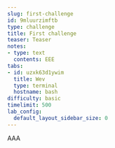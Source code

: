 ```yaml
---
slug: first-challenge
id: 9mluurzimftb
type: challenge
title: First challenge
teaser: Teaser
notes:
- type: text
  contents: EEE
tabs:
- id: uzxk63d1ywim
  title: Wev
  type: terminal
  hostname: bash
difficulty: basic
timelimit: 500
lab_config:
  default_layout_sidebar_size: 0
---
```

AAA
